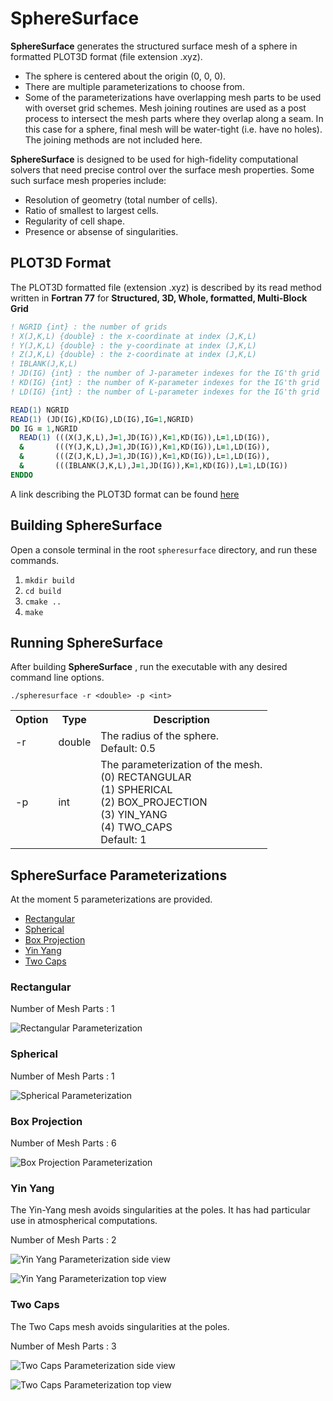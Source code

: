 # SphereSurface

**SphereSurface** generates the structured surface mesh of a sphere in formatted PLOT3D format (file extension .xyz).

* The sphere is centered about the origin (0, 0, 0).
* There are multiple parameterizations to choose from.
* Some of the parameterizations have overlapping mesh parts to be used with overset grid schemes. Mesh joining routines are used as a post process to intersect the mesh parts where they overlap along a seam. In this case for a sphere, final mesh will be water-tight (i.e. have no holes). The joining methods are not included here.

**SphereSurface** is designed to be used for high-fidelity computational solvers that need precise control over the surface mesh properties. Some such surface mesh properies include:

* Resolution of geometry (total number of cells).
* Ratio of smallest to largest cells.
* Regularity of cell shape.
* Presence or absense of singularities.

## PLOT3D Format

The PLOT3D formatted file (extension .xyz) is described by its read method written in **Fortran 77** for **Structured, 3D, Whole, formatted, Multi-Block Grid**

```fortran
! NGRID {int} : the number of grids
! X(J,K,L) {double} : the x-coordinate at index (J,K,L)
! Y(J,K,L) {double} : the y-coordinate at index (J,K,L)
! Z(J,K,L) {double} : the z-coordinate at index (J,K,L)
! IBLANK(J,K,L)
! JD(IG) {int} : the number of J-parameter indexes for the IG'th grid
! KD(IG) {int} : the number of K-parameter indexes for the IG'th grid
! LD(IG) {int} : the number of L-parameter indexes for the IG'th grid

READ(1) NGRID
READ(1) (JD(IG),KD(IG),LD(IG),IG=1,NGRID)
DO IG = 1,NGRID
  READ(1) (((X(J,K,L),J=1,JD(IG)),K=1,KD(IG)),L=1,LD(IG)),
  &       (((Y(J,K,L),J=1,JD(IG)),K=1,KD(IG)),L=1,LD(IG)),
  &       (((Z(J,K,L),J=1,JD(IG)),K=1,KD(IG)),L=1,LD(IG)),
  &       (((IBLANK(J,K,L),J=1,JD(IG)),K=1,KD(IG)),L=1,LD(IG))
ENDDO
 ```

A link describing the PLOT3D format can be found [here](https://www.grc.nasa.gov/www/wind/valid/plot3d.html)

## Building SphereSurface

Open a console terminal in the root `spheresurface` directory, and run these commands.

1. `mkdir build`
1. `cd build`
1. `cmake ..`
1. `make`

## Running SphereSurface

After building **SphereSurface** , run the executable with any desired command line options.

```console
./spheresurface -r <double> -p <int>
```

<table>
  <tr>
    <th>Option</th>
    <th>Type</th>
    <th>Description</th>
  </tr>
  <tr>
    <td>-r</td>
    <td>double</td>
    <td>
      The radius of the sphere.<br>Default: 0.5
    </td>
  </tr>
  <tr>
    <td>-p</td>
    <td>int</td>
    <td>
      The parameterization of the mesh.<br>(0) RECTANGULAR<br>(1) SPHERICAL<br>(2) BOX_PROJECTION<br>(3) YIN_YANG<br>(4) TWO_CAPS<br>Default: 1
    </td>
  </tr>
</table>


## SphereSurface Parameterizations

At the moment 5 parameterizations are provided.

* [Rectangular](#rectangular)
* [Spherical](#spherical)
* [Box Projection](#boxprojection)
* [Yin Yang](#yinyang)
* [Two Caps](#twocaps)

### Rectangular

Number of Mesh Parts : 1

![Rectangular Parameterization](./doc/images/Sphere-Rectangular-r0.5-1080p.png)

### Spherical

Number of Mesh Parts : 1

![Spherical Parameterization](./doc/images/Sphere-Spherical-r0.5-1080p.png)

### Box Projection

Number of Mesh Parts : 6

![Box Projection Parameterization](./doc/images/Sphere-BoxProjection-r0.5-1080p.png)

### Yin Yang

The Yin-Yang mesh avoids singularities at the poles. It has had particular use in atmospherical computations.

Number of Mesh Parts : 2

![Yin Yang Parameterization side view](./doc/images/Sphere-YinYang-side-r0.5-1080p.png)

![Yin Yang Parameterization top view](./doc/images/Sphere-YinYang-top-r0.5-1080p.png)

### Two Caps

The Two Caps mesh avoids singularities at the poles.

Number of Mesh Parts : 3

![Two Caps Parameterization side view](./doc/images/Sphere-TwoCaps-side-r0.5-1080p.png)

![Two Caps Parameterization top view](./doc/images/Sphere-TwoCaps-top-r0.5-1080p.png)
